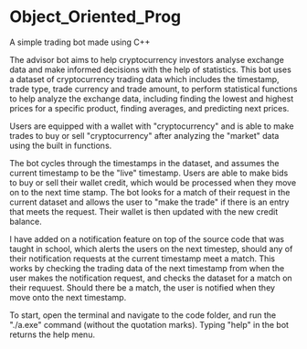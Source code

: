 # Object_Oriented_Prog
A simple trading bot made using C++

The advisor bot aims to help cryptocurrency investors analyse exchange data and make informed decisions with the help of statistics. 
This bot uses a dataset of cryptocurrency trading data which includes the timestamp, trade type, trade currency and trade amount, to perform statistical functions to help analyze the exchange data, 
including finding the lowest and highest prices for a specific product, finding averages, and predicting next prices. 

Users are equipped with a wallet with "cryptocurrency" and is able to make trades to buy or sell "cryptocurrency" after analyzing the "market" data using the built in functions.

The bot cycles through the timestamps in the dataset, and assumes the current timestamp to be the "live" timestamp. Users are able to make bids to buy or sell their wallet credit, which would be processed when they move on to the next time stamp. 
The bot looks for a match of their request in the current dataset and allows the user to "make the trade" if there is an entry that meets the request. Their wallet is then updated with the new credit balance.

I have added on a notification feature on top of the source code that was taught in school, which alerts the users on the next timestep, should any of their notification requests at the current timestamp meet a match. 
This works by checking the trading data of the next timestamp from when the user makes the notification request, and checks the dataset for a match on their requuest. Should there be a match, the user is notified when they move onto the next timestamp.


To start, open the terminal and navigate to the code folder, and run the "./a.exe" command (without the quotation marks).
Typing "help" in the bot returns the help menu.

